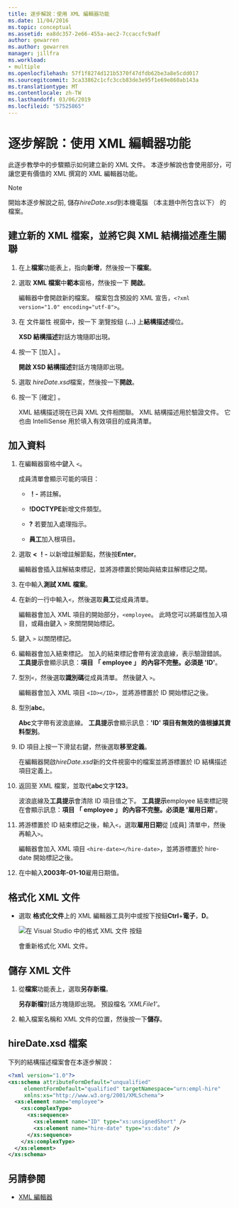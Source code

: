 ```yaml
---
title: 逐步解說：使用 XML 編輯器功能
ms.date: 11/04/2016
ms.topic: conceptual
ms.assetid: ea8dc357-2e66-455a-aec2-7ccaccfc9adf
author: gewarren
ms.author: gewarren
manager: jillfra
ms.workload:
- multiple
ms.openlocfilehash: 57f1f8274d121b5370f47dfdb62be3a8e5cdd017
ms.sourcegitcommit: 3ca33862c1cfc3ccb83de3e95f1e69e860ab143a
ms.translationtype: MT
ms.contentlocale: zh-TW
ms.lasthandoff: 03/06/2019
ms.locfileid: "57525865"
---
```

# <a name="walkthrough-use-xml-editor-features"></a>逐步解說：使用 XML 編輯器功能

此逐步教學中的步驟顯示如何建立新的 XML 文件。 本逐步解說也會使用部分，可讓您更有價值的 XML 撰寫的 XML 編輯器功能。

> [!NOTE]
> 開始本逐步解說之前, 儲存*hireDate.xsd*到本機電腦 （本主題中所包含以下） 的檔案。

## <a name="to-create-a-new-xml-file-and-associate-it-with-an-xml-schema"></a>建立新的 XML 檔案，並將它與 XML 結構描述產生關聯

1.  在上**檔案**功能表上，指向**新增**，然後按一下**檔案**。

2.  選取  **XML 檔案**中**範本**窗格，然後按一下 **開啟**。

     編輯器中會開啟新的檔案。 檔案包含預設的 XML 宣告，`<?xml version="1.0" encoding="utf-8">`。

3.  在 文件屬性 視窗中，按一下 瀏覽按鈕 (**...**) 上**結構描述**欄位。

     **XSD 結構描述**對話方塊隨即出現。

4.  按一下 [加入] 。

     **開啟 XSD 結構描述**對話方塊隨即出現。

5.  選取  *hireDate.xsd*檔案，然後按一下**開啟**。

6.  按一下 [確定] 。

     XML 結構描述現在已與 XML 文件相關聯。 XML 結構描述用於驗證文件。 它也由 IntelliSense 用於填入有效項目的成員清單。

## <a name="to-add-data"></a>加入資料

1.  在編輯器窗格中鍵入 `<`。

     成員清單會顯示可能的項目：

    -   **！-** 將註解。

    -   **!DOCTYPE**新增文件類型。

    -   **?** 若要加入處理指示。

    -   **員工**加入根項目。

2.  選取  **< ！-** 以新增註解節點，然後按**Enter**。

     編輯器會插入註解結束標記，並將游標置於開始與結束註解標記之間。

3.  在中輸入**測試 XML 檔案**。

4.  在新的一行中輸入`<`，然後選取**員工**從成員清單。

     編輯器會加入 XML 項目的開始部分，`<employee`。 此時您可以將屬性加入項目，或藉由鍵入 `>` 來關閉開始標記。

5.  鍵入 `>` 以關閉標記。

6.  編輯器會加入結束標記。 加入的結束標記會帶有波浪底線，表示驗證錯誤。 **工具提示**會顯示訊息：**項目 「 employee 」 的內容不完整。必須是 'ID'**。

7.  型別`<`，然後選取**識別碼**從成員清單。 然後鍵入 `>`。

     編輯器會加入 XML 項目 `<ID></ID>`，並將游標置於 ID 開始標記之後。

8.  型別**abc**。

     **Abc**文字帶有波浪底線。 **工具提示**會顯示訊息：**'ID' 項目有無效的值根據其資料型別**。

9. ID 項目上按一下滑鼠右鍵，然後選取**移至定義**。

     在編輯器開啟*hireDate.xsd*新的文件視窗中的檔案並將游標置於 ID 結構描述項目定義上。

10. 返回至 XML 檔案，並取代**abc**文字**123**。

     波浪底線及**工具提示**會清除 ID 項目值之下。 **工具提示**employee 結束標記現在會顯示訊息：**項目 「 employee 」 的內容不完整。必須是 '雇用日期'**。

11. 將游標置於 ID 結束標記之後，輸入`<`，選取**雇用日期**從 [成員] 清單中，然後再輸入`>`。

     編輯器會加入 XML 項目 `<hire-date></hire-date>`，並將游標置於 hire-date 開始標記之後。

12. 在中輸入**2003年-01-10**雇用日期值。

## <a name="to-format-the-xml-document"></a>格式化 XML 文件

- 選取 **格式化文件**上的 XML 編輯器工具列中或按下按鈕**Ctrl**+**電子**，**D**。

   ![在 Visual Studio 中的格式 XML 文件 按鈕](media/format-xml-document.png)

   會重新格式化 XML 文件。

## <a name="to-save-the-xml-document"></a>儲存 XML 文件

1.  從**檔案**功能表上，選取**另存新檔**。

     **另存新檔**對話方塊隨即出現。 預設檔名 *'XMLFile1'*。

2.  輸入檔案名稱和 XML 文件的位置，然後按一下**儲存**。

## <a name="hiredatexsd-file"></a>hireDate.xsd 檔案

下列的結構描述檔案會在本逐步解說：

```xml
<?xml version="1.0"?>
<xs:schema attributeFormDefault="unqualified"
     elementFormDefault="qualified" targetNamespace="urn:empl-hire"
     xmlns:xs="http://www.w3.org/2001/XMLSchema">
  <xs:element name="employee">
    <xs:complexType>
      <xs:sequence>
        <xs:element name="ID" type="xs:unsignedShort" />
        <xs:element name="hire-date" type="xs:date" />
      </xs:sequence>
    </xs:complexType>
  </xs:element>
</xs:schema>
```

## <a name="see-also"></a>另請參閱

- [XML 編輯器](../xml-tools/xml-editor.md)